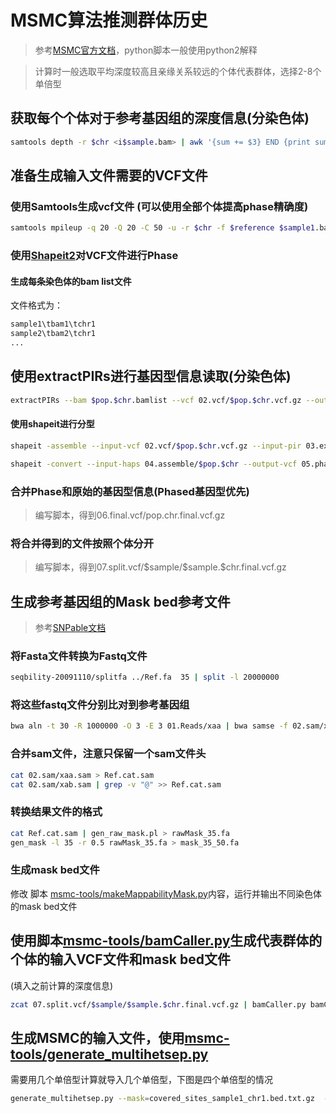 # MSMC算法推测群体历史

> 参考[MSMC官方文档](https://github.com/stschiff/msmc/blob/master/guide.md)，python脚本一般使用python2解释

> 计算时一般选取平均深度较高且亲缘关系较远的个体代表群体，选择2-8个单倍型

## 获取每个个体对于参考基因组的深度信息(分染色体)

```sh
samtools depth -r $chr <i$sample.bam> | awk '{sum += $3} END {print sum / NR}' > 01.depth/$sample/$sample.$chr.depth.txt
```

## 准备生成输入文件需要的VCF文件

### 使用Samtools生成vcf文件 (可以使用全部个体提高phase精确度)

```sh
samtools mpileup -q 20 -Q 20 -C 50 -u -r $chr -f $reference $sample1.bam $sample2.bam ... | bcftools call -c -V indels | gzip -c > 02.vcf/$pop.$chr.vcf.gz
```

### 使用[Shapeit2](http://mathgen.stats.ox.ac.uk/genetics_software/shapeit/shapeit.html#readaware)对VCF文件进行Phase

#### 生成每条染色体的bam list文件

文件格式为：

```sh
sample1\tbam1\tchr1
sample2\tbam2\tchr1
...
```

## 使用extractPIRs进行基因型信息读取(分染色体)

```sh
extractPIRs --bam $pop.$chr.bamlist --vcf 02.vcf/$pop.$chr.vcf.gz --out 03.extractPIRs/$pop.$chr.PIRsList --base-quality 20 --read-quality 20

```

#### 使用shapeit进行分型

```sh
shapeit -assemble --input-vcf 02.vcf/$pop.$chr.vcf.gz --input-pir 03.extractPIRs/$pop.$chr.PIRsList -O 04.assemble/$pop.$chr

shapeit -convert --input-haps 04.assemble/$pop.$chr --output-vcf 05.phased/$pop.$chr.phased.vcf.gz
```

### 合并Phase和原始的基因型信息(Phased基因型优先)

>编写脚本，得到06.final.vcf/pop.chr.final.vcf.gz


### 将合并得到的文件按照个体分开

>编写脚本，得到07.split.vcf/\$sample/\$sample.\$chr.final.vcf.gz


## 生成参考基因组的Mask bed参考文件

>参考[SNPable文档](http://lh3lh3.users.sourceforge.net/snpable.shtml)

### 将Fasta文件转换为Fastq文件

```sh
seqbility-20091110/splitfa ../Ref.fa  35 | split -l 20000000
```

### 将这些fastq文件分别比对到参考基因组

```sh
bwa aln -t 30 -R 1000000 -O 3 -E 3 01.Reads/xaa | bwa samse -f 02.sam/xaa.sam Ref.fa  - 01.Reads/xaa
```

### 合并sam文件，注意只保留一个sam文件头

```sh
cat 02.sam/xaa.sam > Ref.cat.sam
cat 02.sam/xab.sam | grep -v "@" >> Ref.cat.sam
```

### 转换结果文件的格式

```sh
cat Ref.cat.sam | gen_raw_mask.pl > rawMask_35.fa  
gen_mask -l 35 -r 0.5 rawMask_35.fa > mask_35_50.fa  
```

### 生成mask bed文件

修改 脚本 [msmc-tools/makeMappabilityMask.py](https://github.com/stschiff/msmc-tools/blob/master/makeMappabilityMask.py)内容，运行并输出不同染色体的mask bed文件

## 使用脚本[msmc-tools/bamCaller.py](https://github.com/stschiff/msmc-tools/blob/master/bamCaller.py)生成代表群体的个体的输入VCF文件和mask bed文件

(填入之前计算的深度信息)

```sh
zcat 07.split.vcf/$sample/$sample.$chr.final.vcf.gz | bamCaller.py bamCaller.py <mean_cov> 07.input.mask.bed/$sample.$chr.mask.bed.gz | gzip -c > 08.input.vcf/$sample.$chr.vcf.gz
```

## 生成MSMC的输入文件，使用[msmc-tools/generate_multihetsep.py](https://github.com/stschiff/msmc-tools/blob/master/generate_multihetsep.py)

需要用几个单倍型计算就导入几个单倍型，下图是四个单倍型的情况

```sh
generate_multihetsep.py --mask=covered_sites_sample1_chr1.bed.txt.gz  --mask=covered_sites_sample2_chr1.bed.txt.gz --mask=mappability_mask_chr1.bed.txt.gz sample1_chr1.vcf.gz sample2_chr1.vcf.gz
```
